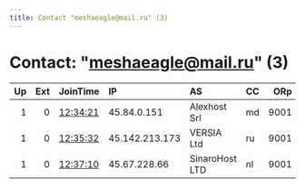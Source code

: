 ```yaml
---
title: Contact "meshaeagle@mail.ru" (3)
---
```


# Contact: "meshaeagle@mail.ru" (3)

|   Up |   Ext | JoinTime                                                                                            | IP             | AS             | CC   |   ORp |   Dirp | OS    | Version   | Nickname       |   eFamMembers |
|-----:|------:|:----------------------------------------------------------------------------------------------------|:---------------|:---------------|:-----|------:|-------:|:------|:----------|:---------------|--------------:|
|    1 |     0 | [12:34:21](https://metrics.torproject.org/rs.html#details/661A0FDD1E9A8AF63F43D94E41BF87AF09B09824) | 45.84.0.151    | Alexhost Srl   | md   |  9001 |      0 | Linux | 0.3.5.10  | MEGArela1111   |             1 |
|    1 |     0 | [12:35:32](https://metrics.torproject.org/rs.html#details/53A31C1D12BA3CB8D42F000C6E52FC4D71E86482) | 45.142.213.173 | VERSIA Ltd     | ru   |  9001 |      0 | Linux | 0.3.5.10  | MEGArel22222   |             1 |
|    1 |     0 | [12:37:10](https://metrics.torproject.org/rs.html#details/3DCF8C4E2F89F91D062D411D07F6797317DA05E4) | 45.67.228.66   | SinaroHost LTD | nl   |  9001 |      0 | Linux | 0.3.5.10  | MEGAr232323232 |             1 |
